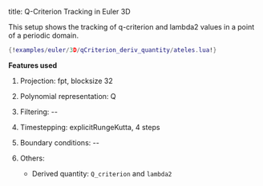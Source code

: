 title: Q-Criterion Tracking in Euler 3D

This setup shows the tracking of q-criterion and lambda2 values in a point of
a periodic domain.

```lua
{!examples/euler/3D/qCriterion_deriv_quantity/ateles.lua!}
```

**Features used**

1. Projection: fpt, blocksize 32

2. Polynomial representation: Q

3. Filtering: --

4. Timestepping: explicitRungeKutta, 4 steps

5. Boundary conditions: --

6. Others:
   - Derived quantity: `Q_criterion` and `lambda2`


